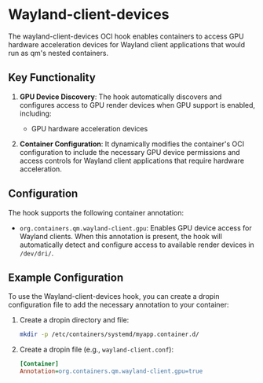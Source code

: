 # Wayland-client-devices

The wayland-client-devices OCI hook enables containers to access GPU hardware acceleration devices for Wayland client
applications that would run as qm's nested containers.

## Key Functionality

1. **GPU Device Discovery**: The hook automatically discovers and configures access to GPU render devices when
   GPU support is enabled, including:

   - GPU hardware acceleration devices

2. **Container Configuration**: It dynamically modifies the container's OCI configuration to include the necessary
   GPU device permissions and access controls for Wayland client applications that require hardware acceleration.

## Configuration

The hook supports the following container annotation:

- `org.containers.qm.wayland-client.gpu`: Enables GPU device access for Wayland clients. When this annotation is
  present, the hook will automatically detect and configure access to available render devices in `/dev/dri/`.

## Example Configuration

To use the Wayland-client-devices hook, you can create a dropin configuration file to add the necessary annotation
to your container:

1. Create a dropin directory and file:

   ```bash
   mkdir -p /etc/containers/systemd/myapp.container.d/
   ```

2. Create a dropin file (e.g., `wayland-client.conf`):

   ```ini
   [Container]
   Annotation=org.containers.qm.wayland-client.gpu=true
   ```
